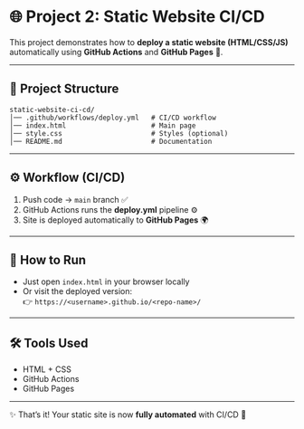 # 🌐 Project 2: Static Website CI/CD

This project demonstrates how to **deploy a static website (HTML/CSS/JS)** automatically using **GitHub Actions** and **GitHub Pages** 🚀.

---

## 📂 Project Structure
```
static-website-ci-cd/
│── .github/workflows/deploy.yml   # CI/CD workflow
│── index.html                     # Main page
│── style.css                      # Styles (optional)
│── README.md                      # Documentation
```

---

## ⚙️ Workflow (CI/CD)

1. Push code → `main` branch ✅  
2. GitHub Actions runs the **deploy.yml** pipeline ⚙️  
3. Site is deployed automatically to **GitHub Pages** 🌍  

---

## 🚀 How to Run
- Just open `index.html` in your browser locally  
- Or visit the deployed version:  
  👉 `https://<username>.github.io/<repo-name>/`

---

## 🛠 Tools Used
- HTML + CSS  
- GitHub Actions  
- GitHub Pages  

---

✨ That’s it! Your static site is now **fully automated** with CI/CD 🎉
